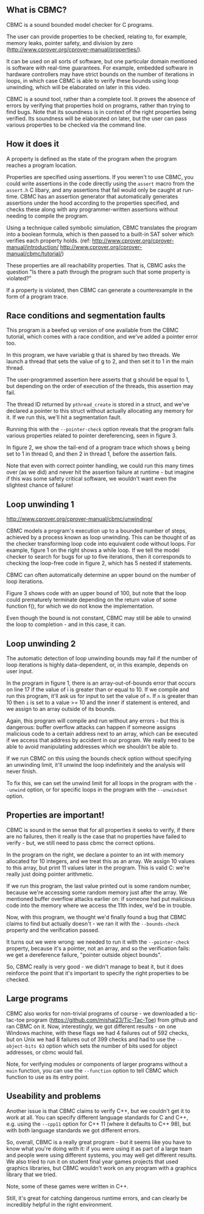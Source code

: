 
## What is CBMC?
CBMC is a sound bounded model checker for C programs. 

The user can provide properties to be checked, relating to, for example, memory leaks, pointer safety, and division by zero (http://www.cprover.org/cprover-manual/properties/).

It can be used on all sorts of software, but one particular domain mentioned is software with real-time guarantees. For example, embedded software in hardware controllers may have 
strict bounds on the number of iterations in loops, in which case CBMC is able to verify these bounds using loop unwinding, which will be elaborated on later in this video.

CBMC is a sound tool, rather than a complete tool. It proves the absence of errors by verifying that properties hold on programs, rather than trying to find bugs. Note that its soundness
 is in context of the right properties being verified. Its soundness will be elaborated on later, but the user can pass various properties to be checked via the command line.

## How it does it
A property is defined as the state of the program when the program reaches a program location. 

Properties are specified using assertions. If you weren't to use CBMC, you could write assertions in the code directly using the `assert` macro from the `assert.h` C libary, and any 
assertions that fail would only be caught at run-time. CBMC has an assertion generator that automatically generates assertions under the hood according to the properties specified,
and checks these along with any programmer-written assertions without needing to compile the program.

Using a technique called symbolic simulation, CBMC translates the program into a boolean formula, which is then passed to a built-in SAT solver which verifies each property holds.
(ref: http://www.cprover.org/cprover-manual/introduction/ http://www.cprover.org/cprover-manual/cbmc/tutorial/) 

These properties are all reachability properties. That is, CBMC asks the question "Is there a path through the program
such that some property is violated?"

If a property is violated, then CBMC can generate a counterexample in the form of a program trace.

## Race conditions and segmentation faults
This program is a beefed up version of one available from the CBMC tutorial, which comes with a race condition, and we've added a pointer error too.

In this program, we have variable g that is shared by two threads. We launch a thread that sets the value of g to 2, and then set it to 1 in the main thread.

The user-programmed assertion here asserts that g should be equal to 1, but depending on the order of execution of the threads, this assertion may fail.

The thread ID returned by `pthread_create` is stored in a struct, and we've declared a pointer to this struct without actually allocating any memory for it.
If we run this, we'll hit a segmentation fault.

Running this with the `--pointer-check` option reveals that the program fails various properties related to pointer dereferencing, seen in figure 3.

In figure 2, we show the tail-end of a program trace which shows `g` being set to 1 in thread 0, and then 2 in thread 1, before the assertion fails.

Note that even with correct pointer handling, we could run this many times over (as we did) and never hit the assertion failure at runtime - but imagine if this was some
safety critical software, we wouldn't want even the slightest chance of failure!

## Loop unwinding 1
http://www.cprover.org/cprover-manual/cbmc/unwinding/

CBMC models a program's execution up to a bounded number of steps, achieved by a process known as loop unwinding. This can be thought of as the checker transforming loop code into equivalent
code without loops. For example, figure 1 on the right shows a while loop. If we tell the model checker to search for bugs for up to five iterations, then it corresponds to checking the loop-free code
in figure 2, which has 5 nested if statements.

CBMC can often automatically determine an upper bound on the number of loop iterations. 

Figure 3 shows code with an upper bound of 100, but note that the loop could prematurely terminate depending on the return value
of some function f(), for which we do not know the implementation. 

Even though the bound is not constant, CBMC may still be able to unwind the loop to completion - and in this case, it can.


## Loop unwinding 2
The automatic detection of loop unwinding bounds may fail if the number of loop iterations is highly data-dependent, or, in this example, depends on user input.

In the program in figure 1, there is an array-out-of-bounds error that occurs on line 17 if the value of i is greater than or equal to 10. If we compile and run this program, it'll ask us 
for input to set the value of `n`. If `n` is greater than 10 then `i` is set to a value >= 10 and the inner if statement is entered, 
and we assign to an array outside of its bounds.

Again, this program will compile and run without any errors - but this is dangerous: buffer overflow attacks can happen if someone assigns malicious code to a certain address next to an array,
which can be executed if we access that address by accident in our program. We really need to be able to avoid manipulating addresses which we shouldn't be able to.

If we run CBMC on this using the bounds check option without specifying an unwinding limit, it'll unwind the loop indefinitely and the analysis will never finish.

To fix this, we can set the unwind limit for all loops in the program with the `--unwind` option, or for specific loops in the program with the `--unwindset` option.

## Properties are important!
CBMC is sound in the sense that for all properties it seeks to verify, if there are no failures, then it really is the case that no properties have failed to verify - but,
 we still need to pass cbmc the correct options.

In the program on the right, we declare a pointer to an int with memory allocated for 10 integers, and we treat this as an array. We assign 10 values to this array,
but print 11 values later in the program. This is valid C: we're really just doing pointer arithmetic. 

If we run this program, the last value printed out is some random number, because we're accessing some random memory just after the array.
We mentioned buffer overflow attacks earlier on: if someone had put malicious code into the memory where we access the 11th index, we'd be in trouble.

Now, with this program, we thought we'd finally found a bug that CBMC claims to find but actually doesn't - we ran it with the `--bounds-check` property and the verification passed.

It turns out we were wrong: we needed to run it with the `--pointer-check` property, because it's a pointer, not an array,
and so the verification fails: we get a dereference failure, "pointer outside object bounds".

So, CBMC really is very good - we didn't manage to beat it, but it does reinforce the point that it's important to specify the right properties to be checked.

## Large programs
CBMC also works for non-trivial programs of course - we downloaded a tic-tac-toe program (https://github.com/mishal23/Tic-Tac-Toe) from github and ran CBMC on it. Now, interestingly, we got different
results - on one Windows machine, with these flags we had 4 failures out of 592 checks, but on Unix we had 8 failures out of 399 checks and had to use the `--object-bits 63` option which sets the
number of bits used for object addresses, or cbmc would fail.

Note, for verifying modules or components of larger programs without a `main` function, you can use the `--function` option to tell CBMC which function to use as its entry point.

## Useability and problems
Another issue is that CBMC claims to verify C++, but we couldn't get it to work at all. You can specify different language standards for C and C++, e.g. using the `--cpp11` option
for C++ 11 (where it defaults to C++ 98), but with both language standards we got different errors.

So, overall, CBMC is a really great program - but it seems like you have to know what you're doing with it: if you were using it as part of a large team and people were using different systems, you may 
well get different results. We also tried to run it on student final year games projects that used graphics libraries, but CBMC wouldn't work on any program with a graphics library that we tried.

Note, some of these games were written in C++.

Still, it's great for catching dangerous runtime errors, and can clearly be incredibly helpful in the right environment.